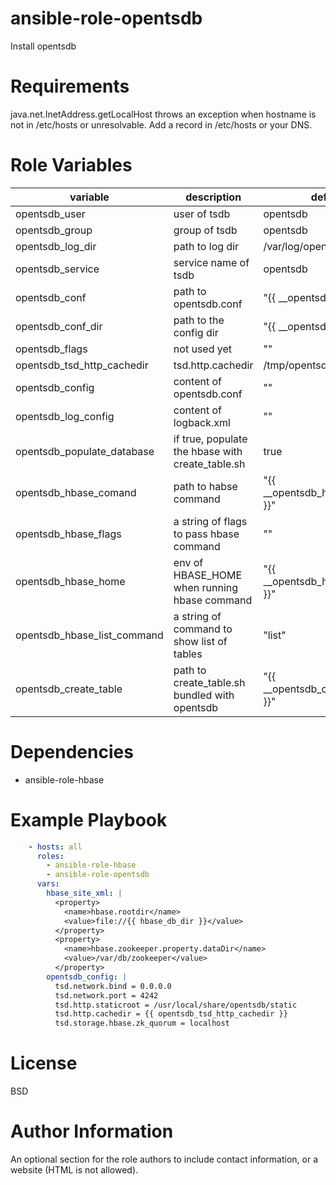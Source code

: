 # ansible-role-opentsdb

Install opentsdb

# Requirements

java.net.InetAddress.getLocalHost throws an exception when hostname is not in /etc/hosts or unresolvable. Add a record in /etc/hosts or your DNS.

# Role Variables

| variable | description | default |
|----------|-------------|---------|
| opentsdb\_user | user of tsdb | opentsdb |
| opentsdb\_group | group of tsdb | opentsdb |
| opentsdb\_log\_dir | path to log dir | /var/log/opentsdb |
| opentsdb\_service | service name of tsdb | opentsdb |
| opentsdb\_conf | path to opentsdb.conf | "{{ \_\_opentsdb\_conf }}" |
| opentsdb\_conf\_dir | path to the config dir | "{{ \_\_opentsdb\_conf\_dir }}" |
| opentsdb\_flags | not used yet | "" |
| opentsdb\_tsd\_http\_cachedir | tsd.http.cachedir | /tmp/opentsdb |
| opentsdb\_config | content of opentsdb.conf | "" |
| opentsdb\_log\_config | content of logback.xml | "" |
| opentsdb_populate_database | if true, populate the hbase with create\_table.sh | true |
| opentsdb\_hbase\_comand | path to habse command | "{{ \_\_opentsdb\_hbase\_comand }}" |
| opentsdb\_hbase\_flags | a string of flags to pass hbase command | "" |
| opentsdb\_hbase\_home | env of HBASE\_HOME when running hbase command | "{{ \_\_opentsdb\_hbase\_home }}" |
| opentsdb\_hbase\_list\_command | a string of command to show list of tables | "list" |
| opentsdb\_create\_table | path to create\_table.sh bundled with opentsdb | "{{ \_\_opentsdb\_create\_table }}" |

# Dependencies

- ansible-role-hbase

# Example Playbook
```yaml
    - hosts: all
      roles:
        - ansible-role-hbase
        - ansible-role-opentsdb
      vars:
        hbase_site_xml: |
          <property>
            <name>hbase.rootdir</name>
            <value>file://{{ hbase_db_dir }}</value>
          </property>
          <property>
            <name>hbase.zookeeper.property.dataDir</name>
            <value>/var/db/zookeeper</value>
          </property>
        opentsdb_config: |
          tsd.network.bind = 0.0.0.0
          tsd.network.port = 4242
          tsd.http.staticroot = /usr/local/share/opentsdb/static
          tsd.http.cachedir = {{ opentsdb_tsd_http_cachedir }}
          tsd.storage.hbase.zk_quorum = localhost
```

# License

BSD

# Author Information

An optional section for the role authors to include contact information, or a website (HTML is not allowed).
